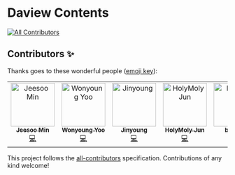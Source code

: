 # Daview Contents
<!-- ALL-CONTRIBUTORS-BADGE:START - Do not remove or modify this section -->
[![All Contributors](https://img.shields.io/badge/all_contributors-1-orange.svg?style=flat-square)](#contributors-)
<!-- ALL-CONTRIBUTORS-BADGE:END -->
## Contributors ✨

Thanks goes to these wonderful people ([emoji key](https://allcontributors.org/docs/en/emoji-key)):

<!-- ALL-CONTRIBUTORS-LIST:START - Do not remove or modify this section -->
<!-- prettier-ignore-start -->
<!-- markdownlint-disable -->
<table>
  <tbody>
    <tr>
      <td align="center" valign="top" width="14.28%"><a href="https://github.com/kuongee"><img src="https://avatars.githubusercontent.com/u/34534423?v=4?s=100" width="100px;" alt="Jeesoo Min"/><br /><sub><b>Jeesoo Min</b></sub></a><br /><a href="https://github.com/meetup-fe-next/daview-contents/commits?author=kuongee" title="Code">💻</a></td>
      <td align="center" valign="top" width="14.28%"><a href="https://github.com/yooveloper"><img src="https://avatars.githubusercontent.com/u/103870198?v=4?s=100" width="100px;" alt="Wonyoung Yoo"/><br /><sub><b>Wonyoung Yoo</b></sub></a><br /><a href="https://github.com/meetup-fe-next/daview-contents/commits?author=yooveloper" title="Code">💻</a></td>
      <td align="center" valign="top" width="14.28%"><a href="https://github.com/plagdoctor"><img src="https://avatars.githubusercontent.com/u/42507121?v=4?s=100" width="100px;" alt="Jinyoung"/><br /><sub><b>Jinyoung</b></sub></a><br /><a href="https://github.com/meetup-fe-next/daview-contents/commits?author=plagdoctor" title="Code">💻</a></td>
      <td align="center" valign="top" width="14.28%"><a href="https://github.com/jun094"><img src="https://avatars.githubusercontent.com/u/42564107?v=4?s=100" width="100px;" alt="HolyMoly Jun"/><br /><sub><b>HolyMoly Jun</b></sub></a><br /><a href="https://github.com/meetup-fe-next/daview-contents/commits?author=jun094" title="Code">💻</a></td>
      <td align="center" valign="top" width="14.28%"><a href="https://github.com/boin-dl"><img src="https://avatars.githubusercontent.com/u/40257168?v=4?s=100" width="100px;" alt="boin-dl"/><br /><sub><b>boin-dl</b></sub></a><br /><a href="#ideas-boin-dl" title="Ideas, Planning, & Feedback">🤔</a></td>
    </tr>
  </tbody>
</table>

<!-- markdownlint-restore -->
<!-- prettier-ignore-end -->

<!-- ALL-CONTRIBUTORS-LIST:END -->

This project follows the [all-contributors](https://github.com/all-contributors/all-contributors) specification. Contributions of any kind welcome!
